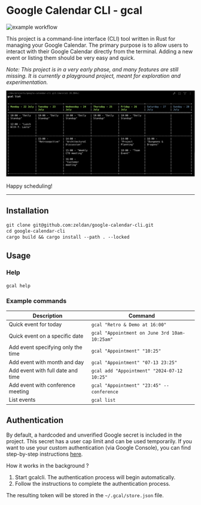 # Google Calendar CLI - gcal

![example workflow](https://github.com/zeldan/google-calendar-cli/actions/workflows/rust.yml/badge.svg)

This project is a command-line interface (CLI) tool written in Rust for managing your Google Calendar. The primary purpose is to allow users to interact with their Google Calendar directly from the terminal. Adding a new event or listing them should be very easy and quick.

*Note: This project is in a very early phase, and many features are still missing. It is currently a playground project, meant for exploration and experimentation.*

![Screenshot](docs/screenshot.png)

Happy scheduling!

***

## Installation


```
git clone git@github.com:zeldan/google-calendar-cli.git
cd google-calendar-cli
cargo build && cargo install --path . --locked
```

## Usage


### Help

```
gcal help
```

### Example commands

| Description                          | Command                                          |
|--------------------------------------|--------------------------------------------------|
| Quick event for today                | `gcal "Retro & Demo at 16:00"`                   |
| Quick event on a specific date       | `gcal "Appointment on June 3rd 10am-10:25am"`    |
| Add event specifying only the time   | `gcal "Appointment" "10:25"`                     |
| Add event with month and day         | `gcal "Appointment" "07-13 23:25"`               |
| Add event with full date and time    | `gcal add "Appointment" "2024-07-12 10:25"`      |
| Add event with conference meeting    | `gcal "Appointment" "23:45" --conference`        |
| List events                          | `gcal list`                                      |


## Authentication

By default, a hardcoded and unverified Google secret is included in the project. This secret has a user cap limit and can be used temporarily. If you want to use your custom authentication (via Google Console), you can find step-by-step instructions [here](docs/custom_auth.md).

How it works in the background ?

1. Start gcalcli. The authentication process will begin automatically.
2. Follow the instructions to complete the authentication process.

The resulting token will be stored in the `~/.gcal/store.json` file.
